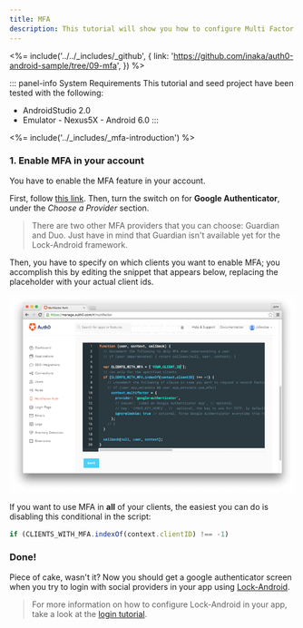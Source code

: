 ```yaml
---
title: MFA
description: This tutorial will show you how to configure Multi Factor Authentication (MFA) via Google Authenticator in your app.
---
```


<%= include('../../_includes/_github', {
  link: 'https://github.com/inaka/auth0-android-sample/tree/09-mfa',
}) %>

::: panel-info System Requirements
This tutorial and seed project have been tested with the following:

* AndroidStudio 2.0
* Emulator - Nexus5X - Android 6.0 
  :::
  
<%= include('../_includes/_mfa-introduction') %>

### 1. Enable MFA in your account

You have to enable the MFA feature in your account. 

First, follow [this link](${uiURL}/#/multifactor). Then, turn the switch on for **Google Authenticator**, under the *Choose a Provider* section.

> There are two other MFA providers that you can choose: Guardian and Duo. Just have in mind that Guardian isn't available yet for the Lock-Android framework.

Then, you have to specify on which clients you want to enable MFA; you accomplish this by editing the snippet that appears below, replacing the placeholder with your actual client ids.

![MFA Rule Screenshot](/media/articles/mfa/mfa-native/mfa-native-02.png)

If you want to use MFA in **all** of your clients, the easiest you can do is disabling this conditional in the script:

```javascript
if (CLIENTS_WITH_MFA.indexOf(context.clientID) !== -1)
```

### Done!

Piece of cake, wasn't it? Now you should get a google authenticator screen when you try to login with social providers in your app using [Lock-Android](https://github.com/auth0/Lock.Android).


> For more information on how to configure Lock-Android in your app, take a look at the [login tutorial](01-login.md).